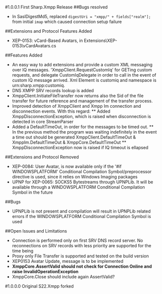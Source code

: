 #1.0.0.1
First Sharp.Xmpp Release
##Bugs resolved
* In SaslDigestMd5, replaced `digestUri = "xmpp/" + fields["realm"];` from initial `imap` which caused connection setup failure

##Extensions and Protocol Features Added
* XEP-0153: vCard-Based Avatars, in Extensions\XEP-0153\vCardAvatars.cs

##Features Added
* An easy way to add extensions and provide a custom XML messaging over IQ messages. 'XmppClient.RequestCustomIq' for GETing custom requests, and delegate CustomIqDelegate in order to call in the event of 
custom IQ message arrived. Xml Element is customiq and namespace is urn:sharp.xmpp:customiq.
* DNS XMPP SRV records lookup is added
* XmppClient.InitiateFileTransfer now returns also the Sid of the file transfer for future reference and management of the transfer process. 
* Improved detection of XmppClient and Xmpp Im connection and disconnection events. With this regard:
** Added XmppDisconnectionException, which is raised when disconnection is detected in core StreamParser
* Added a DefaultTimeOut, in order for the messages to be timed out. 
** In the previous method the program was waiting indefinitely in the event a time out should be generated
XmppClient.DefaultTimeOut & XmppIm.DefaultTimeOut & XmppCore.DefaultTimeOut
** XmppDisconnectionException now is raised if IQ timeout is ellapsed

##Extensions and Protocol Removed
* XEP-0084: User Avatar, is now available only if the '#if WINDOWSPLATFORM' Conditional Compilation Symbol/preprocessor directive is used, since it relies on Windows Imaging packages
* UPNP for XEP-0065: SOCKS5 Bytestreams through UPNPLib. It will be available through a WINDOWSPLATFORM Conditional Compilation Symbol in the future

##Bugs
* UPNPLib is not present and compilation will result in UPNPLib related errors if the WINDOWSPLATFORM Conditional Compilation Symbol is used

##Open Issues and Limitations
* Connection is performed only on first SRV DNS record server. No reconnections on SRV records with less priority are supported for the time being
* Proxy only File Transfer is supported and tested on the build version
* XEP0153 Avatar Update, <x xmlns='vcard-temp:x:update'> message is to be implemented
* __XmppCore.AssertValid should not check for Connection Online and raise InvalidOperationException__
* XmppCore.Close should include again AssertValid?


#1.0.0.0
Original S22.Xmpp forked